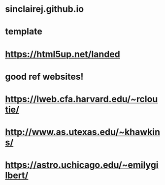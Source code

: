 # sinclairej.github.io

# template
# https://html5up.net/landed

# good ref websites!
# https://lweb.cfa.harvard.edu/~rcloutie/
# http://www.as.utexas.edu/~khawkins/
# https://astro.uchicago.edu/~emilygilbert/
